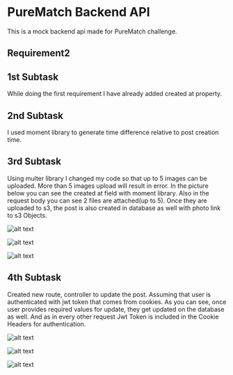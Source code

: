 # PureMatch Backend API

This is a mock backend api made for PureMatch challenge.

## Requirement2

## 1st Subtask

While doing the first requirement I have already added created at property.

## 2nd Subtask

I used moment library to generate time difference relative to post creation time.

## 3rd Subtask

Using multer library I changed my code so that up to 5 images can be uploaded. More than 5 images upload will result in error.
In the picture below you can see the created at field with moment library. Also in the request body you can see 2 files are attached(up to 5). Once they are uploaded to s3, the post is also created in database as well with photo link to s3 Objects.

![alt text](https://i.ibb.co/XZwsZDh/multiple.png)

![alt text](https://i.ibb.co/0V2dHVB/aws.png)

![alt text](https://i.ibb.co/FDR4mw0/dbold.png)

## 4th Subtask

Created new route, controller to update the post. Assuming that user is authenticated with jwt token that comes from cookies. As you can see, once user provides required values for update, they get updated on the database as well. And as in every other request Jwt Token is included in the Cookie Headers for authentication.

![alt text](https://i.ibb.co/4Z2F6dN/updatepost.png)

![alt text](https://i.ibb.co/NCPWXdQ/Screenshot-2023-11-09-at-12-59-57-AM.png)

![alt text](https://i.ibb.co/26B6nH2/newdb.png)
